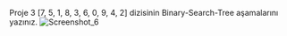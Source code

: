 Proje 3
[7, 5, 1, 8, 3, 6, 0, 9, 4, 2] dizisinin Binary-Search-Tree aşamalarını yazınız.
![Screenshot_6](https://github.com/Gnesh97/veriyapilarivealgoritma/assets/108699672/6ede2ea8-2ecf-4258-badc-69023d1e7d0e)
